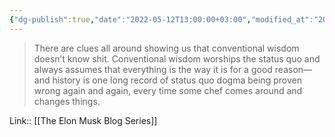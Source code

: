```yaml
---
{"dg-publish":true,"date":"2022-05-12T13:00:00+03:00","modified_at":"2022-05-27T09:32:27+03:00","title":"Conventional wisdom doesn’t know shit","permalink":"/quotes/202205121300/","dgHomeLink":false,"dgPassFrontmatter":true}
---
```



> There are clues all around showing us that conventional wisdom doesn’t know shit. Conventional wisdom worships the status quo and always assumes that everything is the way it is for a good reason—and history is one long record of status quo dogma being proven wrong again and again, every time some chef comes around and changes things.

Link:: [[The Elon Musk Blog Series]]
